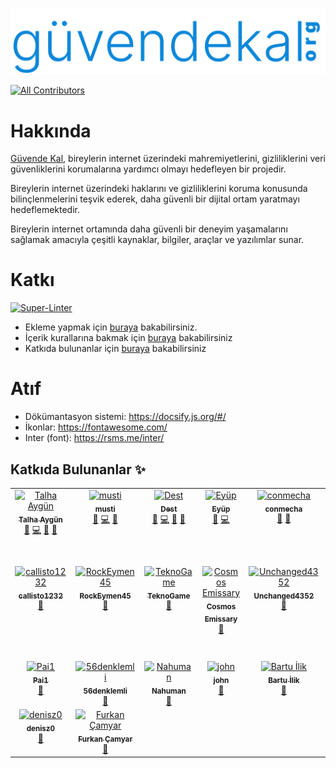 ![Logo](./docs/images/logo.svg)
<!-- ALL-CONTRIBUTORS-BADGE:START - Do not remove or modify this section -->
[![All Contributors](https://img.shields.io/badge/all_contributors-23-orange.svg?style=flat-square)](#katkida-bulunanlar-)
<!-- ALL-CONTRIBUTORS-BADGE:END -->

# Hakkında

[Güvende Kal](https://guvendekal.org/#/), bireylerin internet üzerindeki mahremiyetlerini, gizliliklerini veri güvenliklerini korumalarına yardımcı olmayı hedefleyen bir projedir.

Bireylerin internet üzerindeki haklarını ve gizliliklerini koruma konusunda bilinçlenmelerini teşvik ederek, daha güvenli bir dijital ortam yaratmayı hedeflemektedir.

Bireylerin internet ortamında daha güvenli bir deneyim yaşamalarını sağlamak amacıyla çeşitli kaynaklar, bilgiler, araçlar ve yazılımlar sunar.

# Katkı

[![Super-Linter](https://github.com/GuvendeKal/guvendekal.org/actions/workflows/linting.yml/badge.svg)](https://github.com/marketplace/actions/super-linter)

- Ekleme yapmak için [buraya](https://guvendekal.org/#/ekleme) bakabilirsiniz.
- İçerik kurallarına bakmak için [buraya](https://guvendekal.org/#/icerik-kurallari) bakabilirsiniz
- Katkıda bulunanlar için [buraya](https://guvendekal.org/#/katkida-bulunanlar) bakabilirsiniz

# Atıf

- Dökümantasyon sistemi: <https://docsify.js.org/#/>
- İkonlar: <https://fontawesome.com/>
- Inter (font): <https://rsms.me/inter/>

## Katkıda Bulunanlar ✨

<!-- ALL-CONTRIBUTORS-LIST:START - Do not remove or modify this section -->
<!-- prettier-ignore-start -->
<!-- markdownlint-disable -->
<table>
  <tbody>
    <tr>
      <td align="center" valign="top" width="14.28%"><a href="https://talhaaygun.com/"><img src="https://avatars.githubusercontent.com/u/128845803?v=4?s=100" width="100px;" alt="Talha Aygün"/><br /><sub><b>Talha Aygün</b></sub></a><br /><a href="#maintenance-GokturkTalha" title="Maintenance">🚧</a> <a href="https://github.com/GuvendeKal/guvendekal.org/commits?author=GokturkTalha" title="Code">💻</a> <a href="https://github.com/GuvendeKal/guvendekal.org/commits?author=GokturkTalha" title="Documentation">📖</a> <a href="#design-GokturkTalha" title="Design">🎨</a></td>
      <td align="center" valign="top" width="14.28%"><a href="https://musti.codes"><img src="https://avatars.githubusercontent.com/u/68755582?v=4?s=100" width="100px;" alt="musti"/><br /><sub><b>musti</b></sub></a><br /><a href="#maintenance-islemci" title="Maintenance">🚧</a> <a href="https://github.com/GuvendeKal/guvendekal.org/commits?author=islemci" title="Code">💻</a> <a href="https://github.com/GuvendeKal/guvendekal.org/commits?author=islemci" title="Documentation">📖</a></td>
      <td align="center" valign="top" width="14.28%"><a href="https://odest.github.io/"><img src="https://avatars.githubusercontent.com/u/102368077?v=4?s=100" width="100px;" alt="Dest"/><br /><sub><b>Dest</b></sub></a><br /><a href="#maintenance-odest" title="Maintenance">🚧</a> <a href="https://github.com/GuvendeKal/guvendekal.org/commits?author=odest" title="Code">💻</a> <a href="#design-odest" title="Design">🎨</a> <a href="https://github.com/GuvendeKal/guvendekal.org/commits?author=odest" title="Documentation">📖</a></td>
      <td align="center" valign="top" width="14.28%"><a href="https://github.com/relliv"><img src="https://avatars.githubusercontent.com/u/17010054?v=4?s=100" width="100px;" alt="Eyüp"/><br /><sub><b>Eyüp</b></sub></a><br /><a href="#maintenance-relliv" title="Maintenance">🚧</a> <a href="https://github.com/GuvendeKal/guvendekal.org/commits?author=relliv" title="Code">💻</a></td>
      <td align="center" valign="top" width="14.28%"><a href="http://conmecha.me"><img src="https://avatars.githubusercontent.com/u/78347194?v=4?s=100" width="100px;" alt="conmecha"/><br /><sub><b>conmecha</b></sub></a><br /><a href="#maintenance-conmecha" title="Maintenance">🚧</a> <a href="https://github.com/GuvendeKal/guvendekal.org/commits?author=conmecha" title="Documentation">📖</a></td>
      <td align="center" valign="top" width="14.28%"><a href="https://github.com/wiseweb-works"><img src="https://avatars.githubusercontent.com/u/69072094?v=4?s=100" width="100px;" alt="Wise"/><br /><sub><b>Wise</b></sub></a><br /><a href="#maintenance-wiseweb-works" title="Maintenance">🚧</a> <a href="https://github.com/GuvendeKal/guvendekal.org/commits?author=wiseweb-works" title="Code">💻</a> <a href="#design-wiseweb-works" title="Design">🎨</a></td>
      <td align="center" valign="top" width="14.28%"><a href="https://github.com/emrekircaa"><img src="https://avatars.githubusercontent.com/u/79770308?v=4?s=100" width="100px;" alt="Emre KIRCA"/><br /><sub><b>Emre KIRCA</b></sub></a><br /><a href="https://github.com/GuvendeKal/guvendekal.org/commits?author=emrekircaa" title="Code">💻</a></td>
    </tr>
    <tr>
      <td align="center" valign="top" width="14.28%"><a href="https://github.com/callisto1232"><img src="https://avatars.githubusercontent.com/u/146484672?v=4?s=100" width="100px;" alt="callisto1232"/><br /><sub><b>callisto1232</b></sub></a><br /><a href="https://github.com/GuvendeKal/guvendekal.org/commits?author=callisto1232" title="Documentation">📖</a></td>
      <td align="center" valign="top" width="14.28%"><a href="https://rockeymen.site/"><img src="https://avatars.githubusercontent.com/u/95621500?v=4?s=100" width="100px;" alt="RockEymen45"/><br /><sub><b>RockEymen45</b></sub></a><br /><a href="https://github.com/GuvendeKal/guvendekal.org/commits?author=2013dogumeymen" title="Documentation">📖</a></td>
      <td align="center" valign="top" width="14.28%"><a href="https://github.com/A11Z16"><img src="https://avatars.githubusercontent.com/u/73792721?v=4?s=100" width="100px;" alt="TeknoGame"/><br /><sub><b>TeknoGame</b></sub></a><br /><a href="https://github.com/GuvendeKal/guvendekal.org/commits?author=A11Z16" title="Documentation">📖</a></td>
      <td align="center" valign="top" width="14.28%"><a href="https://cosmos-emissary.github.io/"><img src="https://avatars.githubusercontent.com/u/93875236?v=4?s=100" width="100px;" alt="Cosmos Emissary"/><br /><sub><b>Cosmos Emissary</b></sub></a><br /><a href="https://github.com/GuvendeKal/guvendekal.org/commits?author=cosmos-emissary" title="Documentation">📖</a></td>
      <td align="center" valign="top" width="14.28%"><a href="https://github.com/Unchanged4352"><img src="https://avatars.githubusercontent.com/u/174876122?v=4?s=100" width="100px;" alt="Unchanged4352"/><br /><sub><b>Unchanged4352</b></sub></a><br /><a href="https://github.com/GuvendeKal/guvendekal.org/commits?author=Unchanged4352" title="Documentation">📖</a></td>
      <td align="center" valign="top" width="14.28%"><a href="https://github.com/MrBaxren"><img src="https://avatars.githubusercontent.com/u/182433393?v=4?s=100" width="100px;" alt="MrBaxren"/><br /><sub><b>MrBaxren</b></sub></a><br /><a href="https://github.com/GuvendeKal/guvendekal.org/commits?author=MrBaxren" title="Documentation">📖</a></td>
      <td align="center" valign="top" width="14.28%"><a href="https://linktr.ee/web_tas"><img src="https://avatars.githubusercontent.com/u/72016401?v=4?s=100" width="100px;" alt="İbrahim Hakkı Ergin"/><br /><sub><b>İbrahim Hakkı Ergin</b></sub></a><br /><a href="https://github.com/GuvendeKal/guvendekal.org/commits?author=06ergin06" title="Documentation">📖</a></td>
    </tr>
    <tr>
      <td align="center" valign="top" width="14.28%"><a href="https://github.com/DeoDorqnt387"><img src="https://avatars.githubusercontent.com/u/37597520?v=4?s=100" width="100px;" alt="Pai1"/><br /><sub><b>Pai1</b></sub></a><br /><a href="https://github.com/GuvendeKal/guvendekal.org/commits?author=DeoDorqnt387" title="Documentation">📖</a></td>
      <td align="center" valign="top" width="14.28%"><a href="https://github.com/56denklemli"><img src="https://avatars.githubusercontent.com/u/154069695?v=4?s=100" width="100px;" alt="56denklemli"/><br /><sub><b>56denklemli</b></sub></a><br /><a href="https://github.com/GuvendeKal/guvendekal.org/commits?author=56denklemli" title="Documentation">📖</a></td>
      <td align="center" valign="top" width="14.28%"><a href="https://github.com/trnahuman"><img src="https://avatars.githubusercontent.com/u/140809345?v=4?s=100" width="100px;" alt="Nahuman"/><br /><sub><b>Nahuman</b></sub></a><br /><a href="https://github.com/GuvendeKal/guvendekal.org/commits?author=trnahuman" title="Documentation">📖</a></td>
      <td align="center" valign="top" width="14.28%"><a href="https://www.backloggd.com/u/TheChief/"><img src="https://avatars.githubusercontent.com/u/157958642?v=4?s=100" width="100px;" alt="john"/><br /><sub><b>john</b></sub></a><br /><a href="https://github.com/GuvendeKal/guvendekal.org/commits?author=thechief77" title="Documentation">📖</a></td>
      <td align="center" valign="top" width="14.28%"><a href="https://megafocus.net"><img src="https://avatars.githubusercontent.com/u/114775647?v=4?s=100" width="100px;" alt="Bartu İlik"/><br /><sub><b>Bartu İlik</b></sub></a><br /><a href="https://github.com/GuvendeKal/guvendekal.org/commits?author=MegaFocusDev" title="Documentation">📖</a></td>
      <td align="center" valign="top" width="14.28%"><a href="https://github.com/odk-0160"><img src="https://avatars.githubusercontent.com/u/78966027?v=4?s=100" width="100px;" alt="ODK"/><br /><sub><b>ODK</b></sub></a><br /><a href="https://github.com/GuvendeKal/guvendekal.org/commits?author=odk-0160" title="Documentation">📖</a></td>
      <td align="center" valign="top" width="14.28%"><a href="https://github.com/kaanboraoz"><img src="https://avatars.githubusercontent.com/u/130750373?v=4?s=100" width="100px;" alt="Kaan"/><br /><sub><b>Kaan</b></sub></a><br /><a href="https://github.com/GuvendeKal/guvendekal.org/commits?author=kaanboraoz" title="Documentation">📖</a></td>
    </tr>
    <tr>
      <td align="center" valign="top" width="14.28%"><a href="https://github.com/denisz0"><img src="https://avatars.githubusercontent.com/u/177147630?v=4?s=100" width="100px;" alt="denisz0"/><br /><sub><b>denisz0</b></sub></a><br /><a href="https://github.com/GuvendeKal/guvendekal.org/commits?author=denisz0" title="Documentation">📖</a></td>
      <td align="center" valign="top" width="14.28%"><a href="https://github.com/furkancamyar"><img src="https://avatars.githubusercontent.com/u/101810762?v=4?s=100" width="100px;" alt="Furkan Çamyar"/><br /><sub><b>Furkan Çamyar</b></sub></a><br /><a href="https://github.com/GuvendeKal/guvendekal.org/commits?author=furkancamyar" title="Documentation">📖</a></td>
    </tr>
  </tbody>
</table>

<!-- markdownlint-restore -->
<!-- prettier-ignore-end -->

<!-- ALL-CONTRIBUTORS-LIST:END -->
